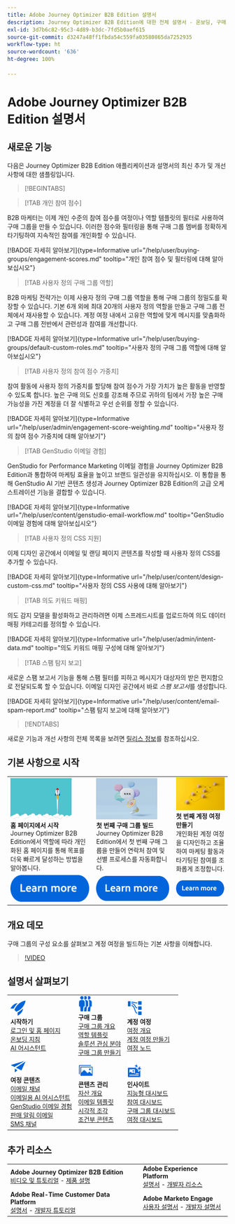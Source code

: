 ```yaml
---
title: Adobe Journey Optimizer B2B Edition 설명서
description: Journey Optimizer B2B Edition에 대한 전체 설명서 - 온보딩, 구매 그룹 만들기, 계정 여정 구축, 콘텐츠 관리에 사용할 수 있는 리소스를 살펴보십시오.
exl-id: 3d7b6c82-95c3-4d89-b3dc-7fd5b0aef615
source-git-commit: d3247a48ff1fbda54c559fa03580865da7252935
workflow-type: ht
source-wordcount: '636'
ht-degree: 100%

---
```


# Adobe Journey Optimizer B2B Edition 설명서

## 새로운 기능

다음은 Journey Optimizer B2B Edition 애플리케이션과 설명서의 최신 추가 및 개선 사항에 대한 샘플링입니다.

>[!BEGINTABS]

>[!TAB 개인 참여 점수]

B2B 마케터는 이제 개인 수준의 참여 점수를 여정이나 역할 템플릿의 필터로 사용하여 구매 그룹을 만들 수 있습니다. 이러한 점수와 필터링을 통해 구매 그룹 멤버를 정확하게 타기팅하여 지속적인 참여를 개인화할 수 있습니다.

[!BADGE 자세히 알아보기]{type=Informative url="/help/user/buying-groups/engagement-scores.md" tooltip="개인 참여 점수 및 필터링에 대해 알아보십시오"}

>[!TAB 사용자 정의 구매 그룹 역할]

B2B 마케팅 전략가는 이제 사용자 정의 구매 그룹 역할을 통해 구매 그룹의 정밀도를 확장할 수 있습니다. 기본 6개 외에 최대 20개의 사용자 정의 역할을 만들고 구매 그룹 전체에서 재사용할 수 있습니다. 계정 여정 내에서 고유한 역할에 맞게 메시지를 맞춤화하고 구매 그룹 전반에서 관련성과 참여를 개선합니다.&#x200B;

[!BADGE 자세히 알아보기]{type=Informative url="/help/user/buying-groups/default-custom-roles.md" tooltip="사용자 정의 구매 그룹 역할에 대해 알아보십시오"}

>[!TAB 사용자 정의 참여 점수 가중치]

참여 활동에 사용자 정의 가중치를 할당해 참여 점수가 가장 가치가 높은 활동을 반영할 수 있도록 합니다. 높은 구매 의도 신호를 강조해 주므로 귀하의 팀에서 가장 높은 구매 가능성을 가진 계정을 더 잘 식별하고 우선 순위를 정할 수 있습니다.

[!BADGE 자세히 알아보기]{type=Informative url="/help/user/admin/engagement-score-weighting.md" tooltip="사용자 정의 참여 점수 가중치에 대해 알아보기"}

>[!TAB GenStudio 이메일 경험]

GenStudio for Performance Marketing 이메일 경험을 Journey Optimizer B2B Edition과 통합하여 마케팅 효율을 높이고 브랜드 일관성을 유지하십시오. 이 통합을 통해 GenStudio AI 기반 콘텐츠 생성과 Journey Optimizer B2B Edition의 고급 오케스트레이션 기능을 결합할 수 있습니다.

[!BADGE 자세히 알아보기]{type=Informative url="/help/user/content/genstudio-email-workflow.md" tooltip="GenStudio 이메일 경험에 대해 알아보십시오"}

>[!TAB 사용자 정의 CSS 지원]

이제 디자인 공간에서 이메일 및 랜딩 페이지 콘텐츠를 작성할 때 사용자 정의 CSS를 추가할 수 있습니다.

[!BADGE 자세히 알아보기]{type=Informative url="/help/user/content/design-custom-css.md" tooltip="사용자 정의 CSS 사용에 대해 알아보기"}

>[!TAB 의도 키워드 매핑]

의도 감지 모델을 활성화하고 관리하려면 이제 스프레드시트를 업로드하여 의도 데이터 매핑 카테고리를 정의할 수 있습니다.

[!BADGE 자세히 알아보기]{type=Informative url="/help/user/admin/intent-data.md" tooltip="의도 키워드 매핑 구성에 대해 알아보기"}

>[!TAB 스팸 탐지 보고]

새로운 스팸 보고서 기능을 통해 스팸 필터를 피하고 메시지가 대상자의 받은 편지함으로 전달되도록 할 수 있습니다. 이메일 디자인 공간에서 바로 _스팸 보고서_&#x200B;를 생성합니다.

[!BADGE 자세히 알아보기]{type=Informative url="/help/user/content/email-spam-report.md" tooltip="스팸 탐지 보고에 대해 알아보기"}

>[!ENDTABS]

새로운 기능과 개선 사항의 전체 목록을 보려면 [릴리스 정보](../user/release-notes/release-notes.md)를 참조하십시오. <!-- Stay up-to-date with the latest changes in our documentation by visiting the [documentation updates page](using/rn/documentation-updates.md).-->

## 기본 사항으로 시작

<table style="table-layout:fixed">
  <tr style="border: 0;">
    <td>
    <a href="home-page.md"><img width="140px" src="./assets/launch.png" alt="제품 사용 시작"></a>
    <div><strong>홈 페이지에서 시작</strong><br/>Journey Optimizer B2B Edition에서 역할에 따라 개인화된 홈 페이지를 통해 목표를 더욱 빠르게 달성하는 방법을 알아봅니다.</div>
    </td>
      <td>
    <a href="buying-groups/buying-groups-overview.md"><img width="140px" src="./assets/communication.png" alt="구매 그룹"></a>
    <div><strong>첫 번째 구매 그룹 빌드</strong><br/>Journey Optimizer B2B Edition에서 첫 번째 구매 그룹을 만들어 연락처 참여 및 선별 프로세스를 자동화합니다.</div>
    </td>
    <td>
    <a href="journeys/journey-overview.md"><img width="140px" src="./assets/flow.png" alt="계정 여정"></a>
    <div><strong>첫 번째 계정 여정 만들기</strong><br/>개인화된 계정 여정을 디자인하고 조율하여 마케팅 활동과 타기팅된 참여를 조화롭게 조정합니다. 
    </div>
    </td>
  </tr>
  <tr style="border: 0;">
    <td align="center"><a href="home-page.md"><img src="../assets/learn-more.svg" alt="자세히 알아보기"></a></td>
    <td align="center"><a href="buying-groups/buying-groups-overview.md"><img src="../assets/learn-more.svg" alt="자세히 알아보기"></a></td>
    <td align="center"><a href="journeys/journey-overview.md"><img src="../assets/learn-more.svg" alt="자세히 알아보기"></a></td>
    </tr>
</table>

## 개요 데모

구매 그룹의 구성 요소를 살펴보고 계정 여정을 빌드하는 기본 사항을 이해합니다.

>[!VIDEO](https://video.tv.adobe.com/v/3432054?quality=12)

## 설명서 살펴보기

<table style="table-layout:auto">
  <tr style="border: 0;">
    <td>
      <img src="../assets/do-not-localize/icon-quick-start.svg" width="35px" alt="시작하기"><br/>
      <strong>시작하기</strong><br/><a href="home-page.md">로그인 및 홈 페이지</a><br/><a href="./start/get-started.md">온보딩 지침</a> <br/><a href="./ai-assistant/ai-assistant-overview.md">AI 어시스턴트</a>
    </td>
    <!--
    <td>
      <img src="../assets/do-not-localize/icon-configure.svg" width="35px"><br/>
      <strong>Configuration<br/>administration</strong><br/><a href="using/configuration/channel-surfaces.md">Channel surfaces</a> - <a href="using/configuration/about-data-sources-events-actions.md">Configure journeys</a>  - <a href="using/administration/permissions-overview.md">Access control</a> - <a href="using/administration/sandboxes.md">Sandboxes management</a>
    </td> -->
    <td>
      <img src="../assets/do-not-localize/icon_audience.svg" width="35px" alt="구매 그룹"><br/>
      <strong>구매 그룹</strong><br/><a href="./buying-groups/buying-groups-overview.md">구매 그룹 개요</a><br/><a href="./buying-groups/buying-groups-role-templates.md">역할 템플릿</a><br/><a href="./buying-groups/solution-interests.md">솔루션 관심 분야</a><br/><a href="./buying-groups/buying-groups-create.md">구매 그룹 만들기</a>
    </td>
    <td>
      <img src="../assets/do-not-localize/icon-paths.svg" width="35px" alt="계정 여정"><br/>
      <strong>계정 여정</strong><br/><a href="./journeys/journey-overview.md">여정 개요</a><br/><a href="./journeys/journey-overview.md#create-an-account-journey">계정 여정 만들기</a><br/><a href="./journeys/journey-nodes.md">여정 노드</a>
    </td>
  </tr>
  <tr style="border: 0;">
    <td>
      <img src="../assets/do-not-localize/icon-campaign.svg" width="35px" alt="여정 콘텐츠"><br/>
      <strong>여정 콘텐츠</strong><br/><a href="./content/add-email.md">이메일 채널</a><br/><a href="./content/ai-assistant-emails.md">이메일용 AI 어시스턴트</a><br/><a href="./content/genstudio-email-workflow.md">GenStudio 이메일 경험</a><br/><a href="./content/sales-alert-email.md">판매 알림 이메일</a><br/><a href="./content/sms-authoring.md">SMS 채널</a>
    </td>
        <td>
      <img src="../assets/do-not-localize/icon_assets.svg" width="35px" alt="콘텐츠 관리"><br/>
      <strong>콘텐츠 관리</strong><br/><a href="./content/assets-overview.md">자산 개요</a><br/><a href="./content/email-templates.md">이메일 템플릿</a><br/><a href="./content/fragments.md">시각적 조각</a><br/><a href="./content/conditional-content.md">조건부 콘텐츠</a>
    </td>
    <td>
      <img src="../assets/do-not-localize/icon-offer.svg" width="35px" alt="인사이트 및 대시보드"><br/>
      <strong>인사이트</strong><br/><a href="./dashboards/intelligent-dashboard.md">지능형 대시보드</a><br/><a href="./dashboards/engagement-dashboard.md">참여 대시보드</a><br/><a href="./dashboards/buying-groups-dashboard.md">구매 그룹 대시보드</a><br/><a href="./dashboards/journeys-dashboard.md">여정 대시보드</a>
    </td>

</tr>
</table>

## 추가 리소스

<table style="table-layout:fixed"><tr style="border: 0;">
<tr><td><strong>Adobe Journey Optimizer B2B Edition</strong><br/>
<a href="https://experienceleague.adobe.com/ko/docs/journey-optimizer-b2b-learn/tutorials/overview" target="_blank">비디오 및 튜토리얼</a> - <a href="https://helpx.adobe.com/kr/legal/product-descriptions/adobe-journey-optimizer-b2b.html" target="_blank">제품 설명</a> <!-- - <a href="https://www.adobe.com/content/dam/cc/en/security/pdfs/AJO_SecurityOverview.pdf" target="_blank">Security overview (PDF)</a> - <a href="https://developer.adobe.com/journey-optimizer-apis/" target="_blank">APIs reference</a> - <a href="https://experienceleague.adobe.com/tools/ajo-schemas/schema-dictionary.html" target="_blank">Journey Optimizer Schema Dictionary</a> -->
</td>
<td><strong>Adobe Experience Platform</strong><br/>
<a href="https://experienceleague.adobe.com/ko/docs/experience-platform/landing/home" target="_blank">설명서</a> - <a href="https://business.adobe.com/products/experience-platform/documentation-and-developer-resources.html" target="_blank">개발자 리소스</a>
</td></tr>
<tr><td><strong>Adobe Real-Time Customer Data Platform</strong><br/>
<a href="https://experienceleague.adobe.com/ko/docs/experience-platform/rtcdp/home" target="_blank">설명서</a> - <a href="https://experienceleague.adobe.com/ko/docs/platform-learn/getting-started-for-data-architects-and-data-engineers/overview" target="_blank">개발자 튜토리얼</a>
</td><td><strong>Adobe Marketo Engage</strong><br/>
<a href="https://experienceleague.adobe.com/ko/docs/marketo/using/home" target="_blank">사용자 설명서</a> - <a href="https://experienceleague.adobe.com/ko/docs/marketo-developer/marketo/home" target="_blank">개발자 설명서</a>
</td>
</tr></table>


